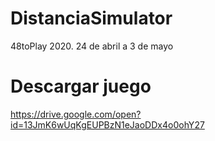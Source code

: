 # DistanciaSimulator
 48toPlay 2020. 24 de abril a 3 de mayo

# Descargar juego
https://drive.google.com/open?id=13JmK6wUqKgEUPBzN1eJaoDDx4o0ohY27
